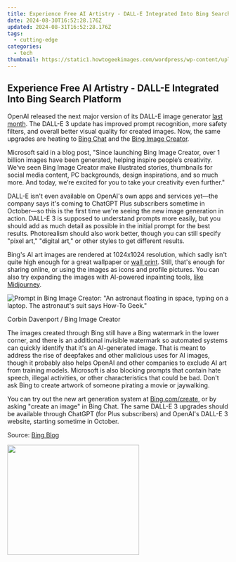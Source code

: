 ```yaml
---
title: Experience Free AI Artistry - DALL-E Integrated Into Bing Search Platform
date: 2024-08-30T16:52:28.176Z
updated: 2024-08-31T16:52:28.176Z
tags:
  - cutting-edge
categories:
  - tech
thumbnail: https://static1.howtogeekimages.com/wordpress/wp-content/uploads/2023/10/astronaut.jpg
---
```


## Experience Free AI Artistry - DALL-E Integrated Into Bing Search Platform

OpenAI released the next major version of its DALL-E image generator [last month](https://some-skills.techidaily.com/tailored-titling-for-stellar-online-video-content-for-2024/). The DALL-E 3 update has improved prompt recognition, more safety filters, and overall better visual quality for created images. Now, the same upgrades are heating to [Bing Chat](https://facebook-video-recording.techidaily.com/new-in-2024-the-insiders-look-at-securing-fb-status-videos/) and the [Bing Image Creator](https://facebook-video-content.techidaily.com/2024-approved-social-networking-101-registering-with-facebook/).

 Microsoft said in a blog post, "Since launching Bing Image Creator, over 1 billion images have been generated, helping inspire people’s creativity. We’ve seen Bing Image Creator make illustrated stories, thumbnails for social media content, PC backgrounds, design inspirations, and so much more. And today, we’re excited for you to take your creativity even further."

 DALL-E isn't even available on OpenAI's own apps and services yet—the company says it's coming to ChatGPT Plus subscribers sometime in October—so this is the first time we're seeing the new image generation in action. DALL-E 3 is supposed to understand prompts more easily, but you should add as much detail as possible in the initial prompt for the best results. Photorealism should also work better, though you can still specify "pixel art," "digital art," or other styles to get different results.

 Bing's AI art images are rendered at 1024x1024 resolution, which sadly isn't quite high enough for a great wallpaper or [wall print](https://desktop-recording.techidaily.com/1715859646802-new-obs-full-screen-no-more-problem/). Still, that's enough for sharing online, or using the images as icons and profile pictures. You can also try expanding the images with AI-powered inpainting tools, [like Midjourney](https://buynow-tips.techidaily.com/review-of-audews-portable-air-compressor-unmatched-portability-and-dependability/).

![Prompt in Bing Image Creator: "An astronaut floating in space, typing on a laptop. The astronaut's suit says How-To Geek."](https://static1.howtogeekimages.com/wordpress/wp-content/uploads/2023/10/clipboard-oct-3-2023-at-4-02-pm.png) 

Corbin Davenport / Bing Image Creator

 The images created through Bing still have a Bing watermark in the lower corner, and there is an additional invisible watermark so automated systems can quickly identify that it's an AI-generated image. That is meant to address the rise of deepfakes and other malicious uses for AI images, though it probably also helps OpenAI and other companies to exclude AI art from training models. Microsoft is also blocking prompts that contain hate speech, illegal activities, or other characteristics that could be bad. Don't ask Bing to create artwork of someone pirating a movie or jaywalking.

 You can try out the new art generation system at [Bing.com/create](https://www.bing.com/create), or by asking "create an image" in Bing Chat. The same DALL-E 3 upgrades should be available through ChatGPT (for Plus subscribers) and OpenAI's DALL-E 3 website, starting sometime in October.

 Source: [Bing Blog](https://blogs.bing.com/search/october-2023/DALL-E-3-now-available-in-Bing-Chat-and-Bing-com-create-for-free)

<ins class="adsbygoogle"
     style="display:block"
     data-ad-format="autorelaxed"
     data-ad-client="ca-pub-7571918770474297"
     data-ad-slot="1223367746"></ins>



<ins class="adsbygoogle"
     style="display:block"
     data-ad-client="ca-pub-7571918770474297"
     data-ad-slot="8358498916"
     data-ad-format="auto"
     data-full-width-responsive="true"></ins>



<!-- affiliate ads begin -->
<a href="https://printrendy.pxf.io/c/5597632/1453721/17020" target="_top" id="1453721"><img src="//a.impactradius-go.com/display-ad/17020-1453721" border="0" alt="" width="300" height="250"/></a><img height="0" width="0" src="https://imp.pxf.io/i/5597632/1453721/17020" style="position:absolute;visibility:hidden;" border="0" />
<!-- affiliate ads end -->